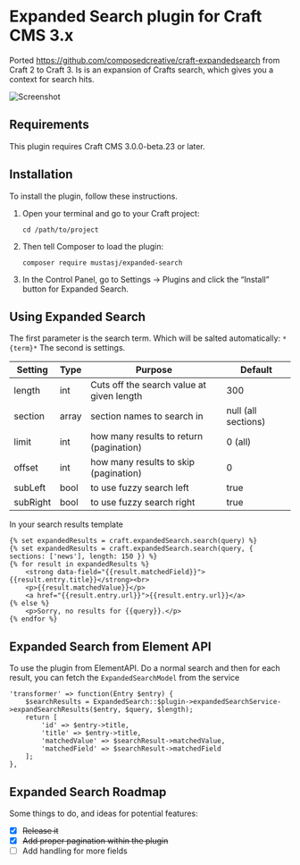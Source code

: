 # Expanded Search plugin for Craft CMS 3.x

Ported https://github.com/composedcreative/craft-expandedsearch from Craft 2 to Craft 3.
Is is an expansion of Crafts search, which gives you a context for search hits.

![Screenshot](resources/img/plugin-logo.png)

## Requirements

This plugin requires Craft CMS 3.0.0-beta.23 or later.

## Installation

To install the plugin, follow these instructions.

1.  Open your terminal and go to your Craft project:

        cd /path/to/project

2.  Then tell Composer to load the plugin:

        composer require mustasj/expanded-search

3.  In the Control Panel, go to Settings → Plugins and click the “Install” button for Expanded Search.

## Using Expanded Search

The first parameter is the search term. Which will be salted automatically: `*{term}*`
The second is settings.

| Setting  | Type  | Purpose                                   | Default             |
| -------- | ----- | ----------------------------------------- | ------------------- |
| length   | int   | Cuts off the search value at given length | 300                 |
| section  | array | section names to search in                | null (all sections) |
| limit    | int   | how many results to return (pagination)   | 0 (all)             |
| offset   | int   | how many results to skip (pagination)     | 0                   |
| subLeft  | bool  | to use fuzzy search left                  | true                |
| subRight | bool  | to use fuzzy search right                 | true                |

In your search results template

```
{% set expandedResults = craft.expandedSearch.search(query) %}
{% set expandedResults = craft.expandedSearch.search(query, { sections: ['news'], length: 150 }) %}
{% for result in expandedResults %}
    <strong data-field="{{result.matchedField}}">{{result.entry.title}}</strong><br>
    <p>{{result.matchedValue}}</p>
    <a href="{{result.entry.url}}">{{result.entry.url}}</a>
{% else %}
    <p>Sorry, no results for {{query}}.</p>
{% endfor %}
```

## Expanded Search from Element API

To use the plugin from ElementAPI. Do a normal search and then for each result, you can fetch the `ExpandedSearchModel` from the service

```
'transformer' => function(Entry $entry) {
    $searchResults = ExpandedSearch::$plugin->expandedSearchService->expandSearchResults($entry, $query, $length);
    return [
        'id' => $entry->title,
        'title' => $entry->title,
        'matchedValue' => $searchResult->matchedValue,
        'matchedField' => $searchResult->matchedField
    ];
},
```

## Expanded Search Roadmap

Some things to do, and ideas for potential features:

-   [x] ~~Release it~~
-   [x] ~~Add proper pagination within the plugin~~
-   [ ] Add handling for more fields
